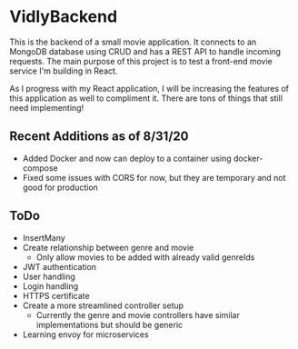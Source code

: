 # VidlyBackend

This is the backend of a small movie application. It connects to an MongoDB
database using CRUD and has a REST API to handle incoming requests. The main
purpose of this project is to test a front-end movie service I'm building in
React.

As I progress with my React application, I will be increasing the features of
this application as well to compliment it. There are tons of things that still
need implementing!

## Recent Additions as of 8/31/20

- Added Docker and now can deploy to a container using docker-compose
- Fixed some issues with CORS for now, but they are temporary and not good for
  production

## ToDo

- InsertMany
- Create relationship between genre and movie
  - Only allow movies to be added with already valid genreIds
- JWT authentication
- User handling
- Login handling
- HTTPS certificate
- Create a more streamlined controller setup
  - Currently the genre and movie controllers have similar implementations but
    should be generic
- Learning envoy for microservices
